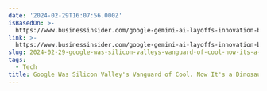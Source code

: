 ```yaml
---
date: '2024-02-29T16:07:56.000Z'
isBasedOn: >-
  https://www.businessinsider.com/google-gemini-ai-layoffs-innovation-boring-2024-2
link: >-
  https://www.businessinsider.com/google-gemini-ai-layoffs-innovation-boring-2024-2
slug: 2024-02-29-google-was-silicon-valleys-vanguard-of-cool-now-its-a-dinosaur
tags:
  - Tech
title: Google Was Silicon Valley's Vanguard of Cool. Now It's a Dinosaur.
---
```


